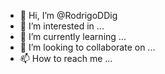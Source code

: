 - 👋 Hi, I’m @RodrigoDDig
- 👀 I’m interested in ...
- 🌱 I’m currently learning ...
- 💞️ I’m looking to collaborate on ...
- 📫 How to reach me ...

<!---
RodrigoDDig/RodrigoDDig is a ✨ special ✨ repository because its `README.md` (this file) appears on your GitHub profile.
You can click the Preview link to take a look at your changes.
--->
